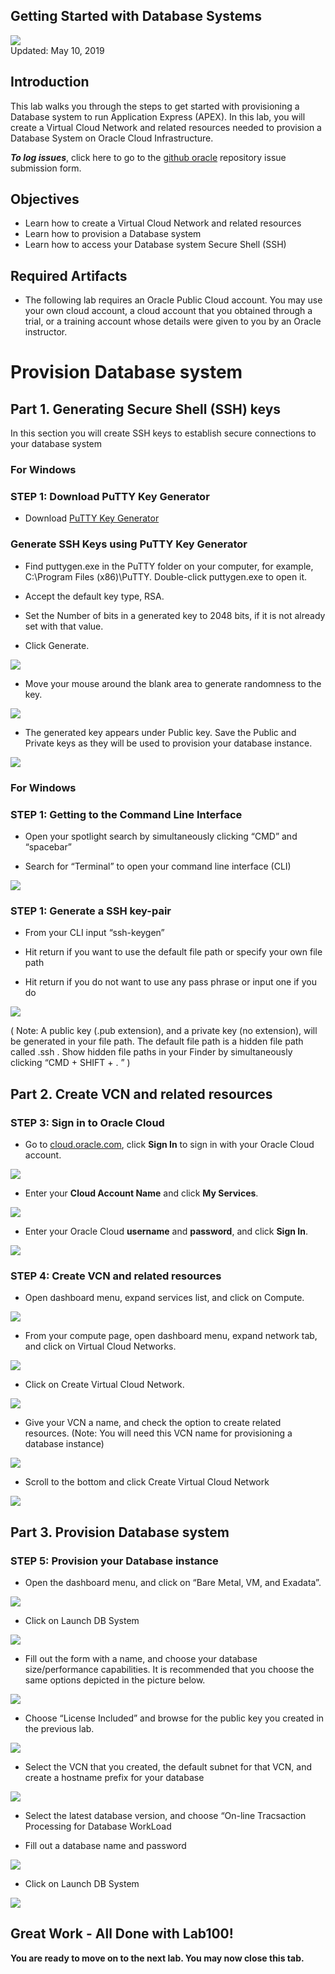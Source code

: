 Getting Started with Database Systems
----------------------------------------------------------------------------

![](images/100/Picture100-lab.png)  
Updated: May 10, 2019

## **Introduction**

This lab walks you through the steps to get started with provisioning a Database system to run Application Express (APEX). In this lab, you will create a Virtual Cloud Network and related resources needed to provision a Database System on Oracle Cloud Infrastructure.

**_To log issues_**, click here to go to the [github oracle](https://github.com/oracle/learning-library/issues/new) repository issue submission form.

## Objectives
-   Learn how to create a Virtual Cloud Network and related resources
-   Learn how to provision a Database system
-   Learn how to access your Database system Secure Shell (SSH)


## Required Artifacts
-   The following lab requires an Oracle Public Cloud account. You may use your own cloud account, a cloud account that you obtained through a trial, or a training account whose details were given to you by an Oracle instructor.

# Provision Database system


## Part 1. Generating Secure Shell (SSH) keys

In this section you will create SSH keys to establish secure connections to your database system

### For Windows

### **STEP 1: Download PuTTY Key Generator**

-   Download [PuTTY Key Generator](https://www.putty.org/)

### **Generate SSH Keys using PuTTY Key Generator**

-   Find puttygen.exe in the PuTTY folder on your computer, for example, C:\Program Files (x86)\PuTTY. Double-click puttygen.exe to open it.

-   Accept the default key type, RSA.

-   Set the Number of bits in a generated key to 2048 bits, if it is not already set with that value.

-   Click Generate.

![](./images/100/lab100-1.png)

-   Move your mouse around the blank area to generate randomness to the key.

![](./images/100/lab100-2.png)

-   The generated key appears under Public key. Save the Public and Private keys as they will be used to provision your database instance.

![](./images/100/lab100-3.png)


### For Windows

### **STEP 1: Getting to the Command Line Interface**

-   Open your spotlight search by simultaneously clicking “CMD” and “spacebar”

-   Search for “Terminal” to open your command line interface (CLI)

![](./images/100/lab100-terminal.png)

### **STEP 1: Generate a SSH key-pair**

-   From your CLI input “ssh-keygen”

-   Hit return if you want to use the default file path or specify your own file path

-   Hit return if you do not want to use any pass phrase or input one if you do

![](./images/100/lab100-terminal2.png)

  ( Note: A public key (.pub extension), and a private key (no extension), will be generated in your file path. The           default   file path is a hidden file path called .ssh . Show hidden file paths in your Finder by simultaneously clicking     “CMD +       SHIFT + . ” )

## Part 2. Create VCN and related resources

### **STEP 3: Sign in to Oracle Cloud**

-   Go to [cloud.oracle.com](https://cloud.oracle.com), click **Sign In** to sign in with your Oracle Cloud account.

![](./images/100/Picture100-2.png)

-   Enter your **Cloud Account Name** and click **My Services**.

![](./images/100/Picture100-3.jpg)

-   Enter your Oracle Cloud **username** and **password**, and click **Sign In**.

![](./images/100/Picture100-4.png)

### **STEP 4: Create VCN and related resources**

-   Open dashboard menu, expand services list, and click on Compute.

![](./images/100/lab100-4.png)

-   From your compute page, open dashboard menu, expand network tab, and click on Virtual Cloud Networks.

![](./images/100/lab100-5.png)

-   Click on Create Virtual Cloud Network.

![](./images/100/lab100-6.png)

-   Give your VCN a name, and check the option to create related resources. 
    (Note: You will need this VCN name for provisioning a database instance)
    
![](./images/100/lab100-7.png)    

-   Scroll to the bottom and click Create Virtual Cloud Network

![](./images/100/lab100-8.png) 

## Part 3. Provision Database system

### **STEP 5: Provision your Database instance**

-   Open the dashboard menu, and click on “Bare Metal, VM, and Exadata”.

![](./images/100/lab100-9.png) 

-   Click on Launch DB System

![](./images/100/lab100-10.png) 

-   Fill out the form with a name, and choose your database size/performance capabilities. It is recommended that you choose the same options depicted in the picture below.


![](./images/100/lab100-11.png) 

-   Choose “License Included” and browse for the public key you created in the previous lab.

![](./images/100/lab100-12.png) 

-   Select the VCN that you created, the default subnet for that VCN, and create a hostname prefix for your database

![](./images/100/lab100-13.png)

-   Select the latest database version, and choose “On-line Tracsaction Processing for Database WorkLoad

-   Fill out a database name and password

![](./images/100/lab100-14.png)

-   Click on Launch DB System

![](./images/100/lab100-15.png)





## Great Work - All Done with Lab100!
**You are ready to move on to the next lab. You may now close this tab.**


